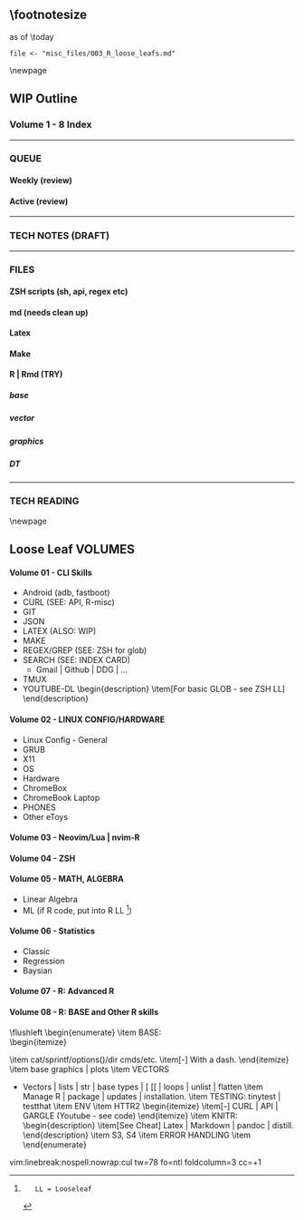 \footnotesize
---
as of \today  

<!--
      L A T E X VERSION of Loose Leafs

      Last Edited:   2023-05-22 

-->

<!--


      L A T E X
COMMENT
template has \small font embedded

# FaILS
!pandoc % -f markdown  --template ~/dotfiles/trivial_template.tex -V geometry:margin=0.4in --toc --toc-depth=5 -V toc-title="Control INDEX" -t pdf -o - | zathura -

# WORKS
!pandoc % -f markdown  -V geometry:margin=0.3in --toc --toc-depth=5 -V toc-title="Control INDEX" -t pdf -o - | zathura -


--template ~/dotfiles/proposed_template.latex 

--include-in-header geometry.tex
-->

```
file <- "misc_files/003_R_loose_leafs.md"

```
\newpage

<!--	
C O M M E N T

-->

##	WIP Outline	
###	Volume 1 - 8 Index

---

###	QUEUE

####	Weekly (review)
####	Active (review)

---

###	TECH NOTES (DRAFT)

---

###	FILES

####	ZSH scripts (sh, api, regex etc)
####	md (needs clean up)
####	Latex
####	Make
####	R | Rmd (TRY)
#####	base
#####	vector
#####	graphics
#####	DT

---

###	TECH READING

\newpage

##	Loose Leaf VOLUMES

####	Volume 01 - CLI Skills

-	Android (adb, fastboot)
-	CURL					(SEE:   API, R-misc)
-	GIT
-	JSON
-	LATEX					(ALSO:  WIP)
-	MAKE
-	REGEX/GREP		(SEE:  ZSH for glob)
-	SEARCH				(SEE:  INDEX CARD)
	-	Gmail | Github | DDG | ...
-	TMUX
-	YOUTUBE-DL
\begin{description}
\item[For basic GLOB - see ZSH LL] 
\end{description}

####	Volume 02 - LINUX CONFIG/HARDWARE
-	Linux Config - General
-	GRUB
-	X11
-	OS
-	Hardware
-	ChromeBox
-	ChromeBook Laptop
-	PHONES
-	Other eToys

####	Volume 03 - Neovim/Lua | nvim-R

####	Volume 04 - ZSH

####	Volume 05 - MATH, ALGEBRA
-	Linear Algebra
-	ML
(if R code, put into R LL [^1])


####	Volume 06 -	Statistics
-	Classic
-	Regression
-	Baysian

####	Volume 07 -	R:	Advanced R

####  Volume 08	-	R:	BASE and Other R skills 
\flushleft
\begin{enumerate}
\item BASE:   
\begin{itemize}

\item cat/sprintf/options()/dir cmds/etc.
\item[-] With a dash.
\end{itemize}
\item base graphics | plots
\item VECTORS  

-	Vectors | lists | str | base types | [ [[ | loops |  unlist | flatten
\item Manage R | package | updates |  installation. 
\item TESTING:  tinytest | testthat
\item ENV
\item HTTR2
\begin{itemize}
\item[-] CURL | API | GARGLE  (Youtube - see code)
\end{itemize}
\item KNITR: 
    \begin{description}
    \item[See Cheat] Latex | Markdown | pandoc | distill.
    \end{description}
\item S3, S4
\item ERROR HANDLING 
\item
\end{enumerate}


[^1]:		LL = Looseleaf	
vim:linebreak:nospell:nowrap:cul tw=78 fo=ntl foldcolumn=3 cc=+1
